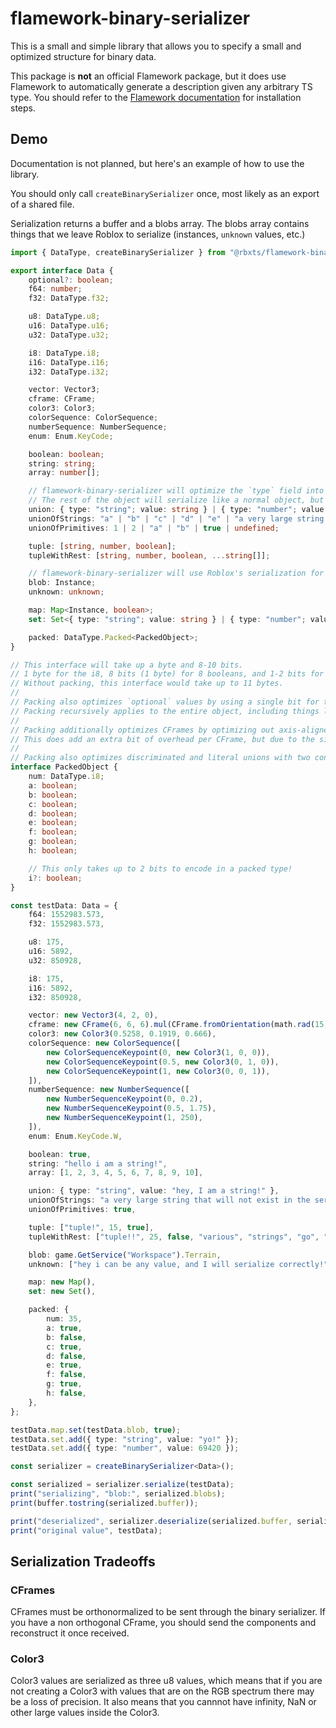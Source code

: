# flamework-binary-serializer
This is a small and simple library that allows you to specify a small and optimized structure for binary data.

This package is **not** an official Flamework package, but it does use Flamework to automatically generate a description given any arbitrary TS type.
You should refer to the [Flamework documentation](https://flamework.fireboltofdeath.dev/) for installation steps.

## Demo

Documentation is not planned, but here's an example of how to use the library.

You should only call `createBinarySerializer` once, most likely as an export of a shared file.

Serialization returns a buffer and a blobs array. The blobs array contains things that we leave Roblox to serialize (instances, `unknown` values, etc.)

```ts
import { DataType, createBinarySerializer } from "@rbxts/flamework-binary-serializer";

export interface Data {
	optional?: boolean;
	f64: number;
	f32: DataType.f32;

	u8: DataType.u8;
	u16: DataType.u16;
	u32: DataType.u32;

	i8: DataType.i8;
	i16: DataType.i16;
	i32: DataType.i32;

	vector: Vector3;
	cframe: CFrame;
	color3: Color3;
	colorSequence: ColorSequence;
	numberSequence: NumberSequence;
	enum: Enum.KeyCode;

	boolean: boolean;
	string: string;
	array: number[];

	// flamework-binary-serializer will optimize the `type` field into a single byte.
	// The rest of the object will serialize like a normal object, but without the `type` field.
	union: { type: "string"; value: string } | { type: "number"; value: number } | { type: "boolean"; value: boolean };
	unionOfStrings: "a" | "b" | "c" | "d" | "e" | "a very large string that will not exist in the serialized output!";
	unionOfPrimitives: 1 | 2 | "a" | "b" | true | undefined;

	tuple: [string, number, boolean];
	tupleWithRest: [string, number, boolean, ...string[]];

	// flamework-binary-serializer will use Roblox's serialization for types it does not recognize
	blob: Instance;
	unknown: unknown;

	map: Map<Instance, boolean>;
	set: Set<{ type: "string"; value: string } | { type: "number"; value: number }>;

	packed: DataType.Packed<PackedObject>;
}

// This interface will take up a byte and 8-10 bits.
// 1 byte for the i8, 8 bits (1 byte) for 8 booleans, and 1-2 bits for the optional field.
// Without packing, this interface would take up to 11 bytes.
//
// Packing also optimizes `optional` values by using a single bit for the presence of the value.
// Packing recursively applies to the entire object, including things like arrays, other objects, etc.
//
// Packing additionally optimizes CFrames by optimizing out axis-aligned orientation or default positions.
// This does add an extra bit of overhead per CFrame, but due to the size of an unoptimized CFrame, this is insignificant.
//
// Packing also optimizes discriminated and literal unions with two constituents by using a single bit for the discriminator.
interface PackedObject {
	num: DataType.i8;
	a: boolean;
	b: boolean;
	c: boolean;
	d: boolean;
	e: boolean;
	f: boolean;
	g: boolean;
	h: boolean;

	// This only takes up to 2 bits to encode in a packed type!
	i?: boolean;
}

const testData: Data = {
	f64: 1552983.573,
	f32: 1552983.573,

	u8: 175,
	u16: 5892,
	u32: 850928,

	i8: 175,
	i16: 5892,
	i32: 850928,

	vector: new Vector3(4, 2, 0),
	cframe: new CFrame(6, 6, 6).mul(CFrame.fromOrientation(math.rad(15), math.rad(25), math.rad(35))),
	color3: new Color3(0.5258, 0.1919, 0.666),
	colorSequence: new ColorSequence([
		new ColorSequenceKeypoint(0, new Color3(1, 0, 0)),
		new ColorSequenceKeypoint(0.5, new Color3(0, 1, 0)),
		new ColorSequenceKeypoint(1, new Color3(0, 0, 1)),
	]),
	numberSequence: new NumberSequence([
		new NumberSequenceKeypoint(0, 0.2),
		new NumberSequenceKeypoint(0.5, 1.75),
		new NumberSequenceKeypoint(1, 250),
	]),
	enum: Enum.KeyCode.W,

	boolean: true,
	string: "hello i am a string!",
	array: [1, 2, 3, 4, 5, 6, 7, 8, 9, 10],

	union: { type: "string", value: "hey, I am a string!" },
	unionOfStrings: "a very large string that will not exist in the serialized output!",
	unionOfPrimitives: true,

	tuple: ["tuple!", 15, true],
	tupleWithRest: ["tuple!!", 25, false, "various", "strings", "go", "here !"],

	blob: game.GetService("Workspace").Terrain,
	unknown: ["hey i can be any value, and I will serialize correctly!"],

	map: new Map(),
	set: new Set(),

	packed: {
		num: 35,
		a: true,
		b: false,
		c: true,
		d: false,
		e: true,
		f: false,
		g: true,
		h: false,
	},
};

testData.map.set(testData.blob, true);
testData.set.add({ type: "string", value: "yo!" });
testData.set.add({ type: "number", value: 69420 });

const serializer = createBinarySerializer<Data>();

const serialized = serializer.serialize(testData);
print("serializing", "blob:", serialized.blobs);
print(buffer.tostring(serialized.buffer));

print("deserialized", serializer.deserialize(serialized.buffer, serialized.blobs));
print("original value", testData);
```

## Serialization Tradeoffs

### CFrames

CFrames must be orthonormalized to be sent through the binary serializer. If you have a non orthogonal CFrame, you should send the components and reconstruct it once received.

### Color3

Color3 values are serialized as three u8 values, which means that if you are not creating a Color3 with values that are on the RGB spectrum there may be a loss of precision. It also means that you cannnot have infinity, NaN or other large values inside the Color3.
